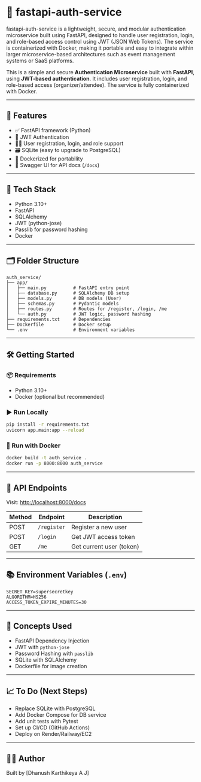 # 🔐 fastapi-auth-service

fastapi-auth-service is a lightweight, secure, and modular authentication microservice built using FastAPI, designed to handle user registration, login, and role-based access control using JWT (JSON Web Tokens). The service is containerized with Docker, making it portable and easy to integrate within larger microservice-based architectures such as event management systems or SaaS platforms.

This is a simple and secure **Authentication Microservice** built with **FastAPI**, using **JWT-based authentication**. It includes user registration, login, and role-based access (organizer/attendee). The service is fully containerized with Docker.

---

## 🚀 Features

- ✅ FastAPI framework (Python)
- 🔐 JWT Authentication
- 🧑‍💻 User registration, login, and role support
- 🗃️ SQLite (easy to upgrade to PostgreSQL)
- 🐳 Dockerized for portability
- 📄 Swagger UI for API docs (`/docs`)

---
## 🧰 Tech Stack

- Python 3.10+
- FastAPI
- SQLAlchemy
- JWT (python-jose)
- Passlib for password hashing
- Docker

---

## 🗂️ Folder Structure

```
auth_service/
├── app/
│   ├── main.py          # FastAPI entry point
│   ├── database.py      # SQLAlchemy DB setup
│   ├── models.py        # DB models (User)
│   ├── schemas.py       # Pydantic models
│   ├── routes.py        # Routes for /register, /login, /me
│   └── auth.py          # JWT logic, password hashing
├── requirements.txt     # Dependencies
├── Dockerfile           # Docker setup
└── .env                 # Environment variables
```

---

## 🛠️ Getting Started

### 📦 Requirements

- Python 3.10+
- Docker (optional but recommended)

### ▶️ Run Locally

```bash
pip install -r requirements.txt
uvicorn app.main:app --reload
```

### 🐳 Run with Docker

```bash
docker build -t auth_service .
docker run -p 8000:8000 auth_service
```

---

## 🔑 API Endpoints

Visit: [http://localhost:8000/docs](http://localhost:8000/docs)

| Method | Endpoint      | Description               |
|--------|---------------|---------------------------|
| POST   | `/register`   | Register a new user       |
| POST   | `/login`      | Get JWT access token      |
| GET    | `/me`         | Get current user (token)  |

---

## 📚 Environment Variables (`.env`)

```env
SECRET_KEY=supersecretkey
ALGORITHM=HS256
ACCESS_TOKEN_EXPIRE_MINUTES=30
```

---

## 🧠 Concepts Used

- FastAPI Dependency Injection
- JWT with `python-jose`
- Password Hashing with `passlib`
- SQLite with SQLAlchemy
- Dockerfile for image creation

---

## 📈 To Do (Next Steps)

- Replace SQLite with PostgreSQL
- Add Docker Compose for DB service
- Add unit tests with Pytest
- Set up CI/CD (GitHub Actions)
- Deploy on Render/Railway/EC2

---

## 🧑‍💻 Author

Built by [Dhanush Karthikeya A J] 
